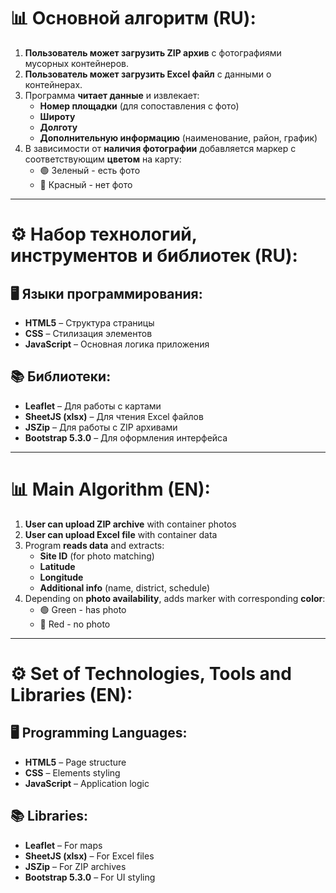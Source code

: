# 📊 Основной алгоритм (RU):
1. **Пользователь может загрузить ZIP архив** с фотографиями мусорных контейнеров.
2. **Пользователь может загрузить Excel файл** с данными о контейнерах.
3. Программа **читает данные** и извлекает:
   - **Номер площадки** (для сопоставления с фото)
   - **Широту**
   - **Долготу**
   - **Дополнительную информацию** (наименование, район, график)
4. В зависимости от **наличия фотографии** добавляется маркер с соответствующим **цветом** на карту:
   - 🟢 Зеленый - есть фото
   - 🔴 Красный - нет фото

---

# ⚙️ Набор технологий, инструментов и библиотек (RU):

## 🖥️ Языки программирования:
- **HTML5** – Структура страницы
- **CSS** – Стилизация элементов
- **JavaScript** – Основная логика приложения

## 📚 Библиотеки:
- **Leaflet** – Для работы с картами
- **SheetJS (xlsx)** – Для чтения Excel файлов
- **JSZip** – Для работы с ZIP архивами
- **Bootstrap 5.3.0** – Для оформления интерфейса

---

# 📊 Main Algorithm (EN):
1. **User can upload ZIP archive** with container photos
2. **User can upload Excel file** with container data
3. Program **reads data** and extracts:
   - **Site ID** (for photo matching)
   - **Latitude**
   - **Longitude**
   - **Additional info** (name, district, schedule)
4. Depending on **photo availability**, adds marker with corresponding **color**:
   - 🟢 Green - has photo
   - 🔴 Red - no photo

---

# ⚙️ Set of Technologies, Tools and Libraries (EN):

## 🖥️ Programming Languages:
- **HTML5** – Page structure
- **CSS** – Elements styling
- **JavaScript** – Application logic

## 📚 Libraries:
- **Leaflet** – For maps
- **SheetJS (xlsx)** – For Excel files
- **JSZip** – For ZIP archives
- **Bootstrap 5.3.0** – For UI styling
